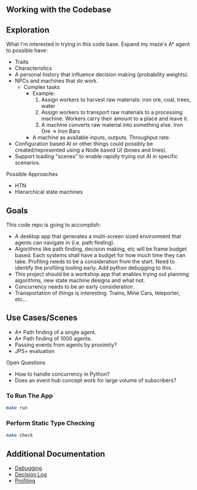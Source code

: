 ## Working with the Codebase

## Exploration

What I'm interested in trying in this code base.
Expand my maze's A\* agent to possible have:

- Traits
- Characteristics
- A personal history that influence decision making (probability weights).
- NPCs and machines that do work.
  - Complex tasks
    - Example:
      1.  Assign workers to harvest raw materials: iron ore, coal, trees, water
      2.  Assign workers to transport raw materials to a processing machine. Workers carry their amount to a place and leave it.
      3.  A machine converts raw material into something else. Iron Ore -> Iron Bars
    - A machine as available inputs, outputs. Throughput rate.
- Configuration based AI or other things could possibly be created/represented
  using a Node based UI (boxes and lines).
- Support loading "scenes" to enable rapidly trying out AI in specific scenarios.

Possible Approaches

- HTN
- Hierarchical state machines

## Goals

This code repo is going to accomplish:

- A desktop app that generates a multi-screen sized environment that agents can
  navigate in (i.e. path finding).
- Algorithms like path finding, decision making, etc will be frame budget based.
  Each systems shall have a budget for how much time they can take. Profiling
  needs to be a consideration from the start. Need to identify the profiling
  tooling early. Add python debugging to this.
- This project should be a workshop app that enables trying out planning
  algorithms, new state machine designs and what not.
- Concurrency needs to be an early consideration.
- Transportation of things is interesting. Trains, Mine Cars, teleporter, etc...

## Use Cases/Scenes

- A\* Path finding of a single agent.
- A\* Path finding of 1000 agents.
- Passing events from agents by proximity?
- JPS+ evaluation

Open Questions

- How to handle concurrency in Python?
- Does an event hub concept work for large volume of subscribers?

### To Run The App

```bash
make run
```

### Perform Static Type Checking

```bash
make check
```

## Additional Documentation

- [Debugging](./docs/debugging.md)
- [Decision Log](./docs/decisions_log.md)
- [Profiling](./docs/profiling.md)
